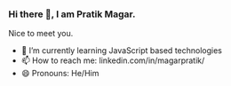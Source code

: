 ### Hi there 👋, I am Pratik Magar. 
Nice to meet you.

- 🌱 I’m currently learning JavaScript based technologies
- 📫 How to reach me: linkedin.com/in/magarpratik/
- 😄 Pronouns: He/Him

<!--
**magarpratik/magarpratik** is a ✨ _special_ ✨ repository because its `README.md` (this file) appears on your GitHub profile.

Here are some ideas to get you started:

- 🔭 I’m currently working on ...
- 👯 I’m looking to collaborate on ...
- 🤔 I’m looking for help with ...
- 💬 Ask me about ...
- ⚡ Fun fact: ...
-->
